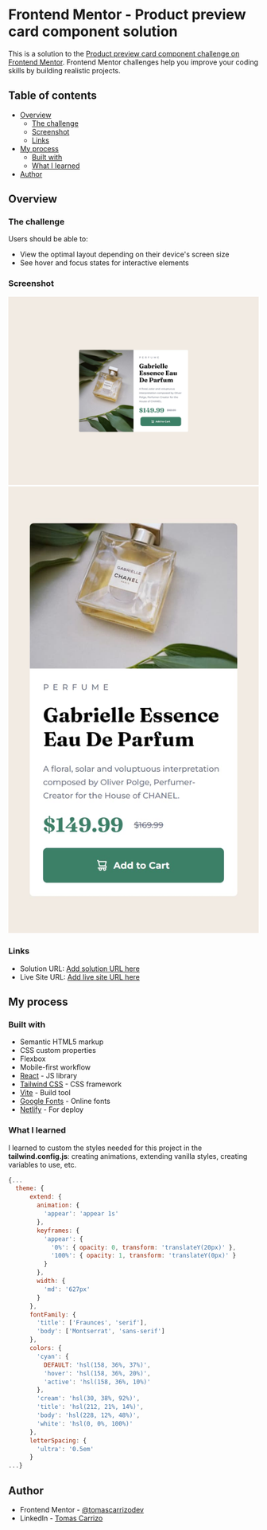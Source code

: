 # Frontend Mentor - Product preview card component solution

This is a solution to the [Product preview card component challenge on Frontend Mentor](https://www.frontendmentor.io/challenges/product-preview-card-component-GO7UmttRfa). Frontend Mentor challenges help you improve your coding skills by building realistic projects. 

## Table of contents

- [Overview](#overview)
  - [The challenge](#the-challenge)
  - [Screenshot](#screenshot)
  - [Links](#links)
- [My process](#my-process)
  - [Built with](#built-with)
  - [What I learned](#what-i-learned)
- [Author](#author)

## Overview

### The challenge

Users should be able to:

- View the optimal layout depending on their device's screen size
- See hover and focus states for interactive elements

### Screenshot

![](./desktop.jpg)
![](./phone.jpg)

### Links

- Solution URL: [Add solution URL here](https://your-solution-url.com)
- Live Site URL: [Add live site URL here](https://your-live-site-url.com)

## My process

### Built with

- Semantic HTML5 markup
- CSS custom properties
- Flexbox
- Mobile-first workflow
- [React](https://reactjs.org/) - JS library
- [Tailwind CSS](https://tailwindcss.com/) - CSS framework
- [Vite](https://vitejs.dev/) - Build tool
- [Google Fonts](https://fonts.google.com) - Online fonts
- [Netlify](https://www.netlify.com/) - For deploy

### What I learned

I learned to custom the styles needed for this project in the **tailwind.config.js**: creating animations, extending vanilla styles, creating variables to use, etc.

```js
{...
  theme: {
      extend: {
        animation: {
          'appear': 'appear 1s'
        },
        keyframes: {
          'appear': {
            '0%': { opacity: 0, transform: 'translateY(20px)' },
            '100%': { opacity: 1, transform: 'translateY(0px)' }
          }
        },
        width: {
          'md': '627px'
        }
      },
      fontFamily: {
        'title': ['Fraunces', 'serif'],
        'body': ['Montserrat', 'sans-serif']
      },
      colors: {
        'cyan': {
          DEFAULT: 'hsl(158, 36%, 37%)',
          'hover': 'hsl(158, 36%, 20%)',
          'active': 'hsl(158, 36%, 10%)'
        },
        'cream': 'hsl(30, 38%, 92%)',
        'title': 'hsl(212, 21%, 14%)',
        'body': 'hsl(228, 12%, 48%)',
        'white': 'hsl(0, 0%, 100%)'
      },
      letterSpacing: {
        'ultra': '0.5em'
      }
...}
```

## Author

- Frontend Mentor - [@tomascarrizodev](https://www.frontendmentor.io/profile/tomascarrizodev)
- LinkedIn - [Tomas Carrizo](https://www.linkedin.com/in/tomascarrizodev)